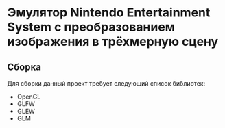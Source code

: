 # Эмулятор Nintendo Entertainment System с преобразованием изображения в трёхмерную сцену
## Сборка
Для сборки данный проект требует следующий список библиотек:
- OpenGL
- GLFW
- GLEW
- GLM
